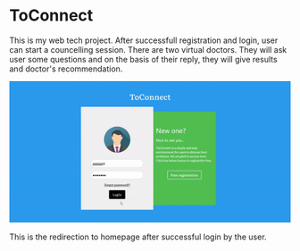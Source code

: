 # ToConnect
This is my web tech project. After successfull registration and login, user can start a councelling session. There are two virtual doctors. They will ask
user some questions and on the basis of their reply, they will give results and doctor's recommendation.

<img src='https://github.com/Kelta-King/ToConnect/blob/master/blob/ToconnectHome.gif'>

<p>This is the redirection to homepage after successful login by the user.
